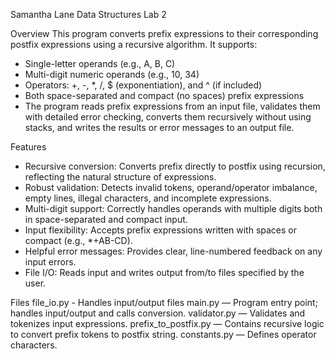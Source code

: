 Samantha Lane
Data Structures Lab 2

Overview
This program converts prefix expressions to their corresponding postfix expressions using a recursive algorithm. It supports:
- Single-letter operands (e.g., A, B, C)
- Multi-digit numeric operands (e.g., 10, 34)
- Operators: +, -, *, /, $ (exponentiation), and ^ (if included)
- Both space-separated and compact (no spaces) prefix expressions
- The program reads prefix expressions from an input file, validates them with detailed error checking, converts them recursively without using stacks, and writes the results or error messages to an output file.

Features
- Recursive conversion: Converts prefix directly to postfix using recursion, reflecting the natural structure of expressions.
- Robust validation: Detects invalid tokens, operand/operator imbalance, empty lines, illegal characters, and incomplete expressions.
- Multi-digit support: Correctly handles operands with multiple digits both in space-separated and compact input.
- Input flexibility: Accepts prefix expressions written with spaces or compact (e.g., *+AB-CD).
- Helpful error messages: Provides clear, line-numbered feedback on any input errors.
- File I/O: Reads input and writes output from/to files specified by the user.

Files
file_io.py - Handles input/output files
main.py — Program entry point; handles input/output and calls conversion.
validator.py — Validates and tokenizes input expressions.
prefix_to_postfix.py — Contains recursive logic to convert prefix tokens to postfix string.
constants.py — Defines operator characters.
